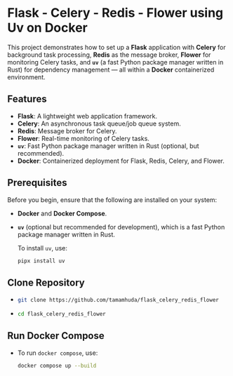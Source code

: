 # Flask - Celery - Redis - Flower using Uv on Docker

This project demonstrates how to set up a **Flask** application with **Celery** for background task processing, **Redis** as the message broker, **Flower** for monitoring Celery tasks, and **`uv`** (a fast Python package manager written in Rust) for dependency management — all within a **Docker** containerized environment.

## Features

- **Flask**: A lightweight web application framework.
- **Celery**: An asynchronous task queue/job queue system.
- **Redis**: Message broker for Celery.
- **Flower**: Real-time monitoring of Celery tasks.
- **`uv`**: Fast Python package manager written in Rust (optional, but recommended).
- **Docker**: Containerized deployment for Flask, Redis, Celery, and Flower.

## Prerequisites

Before you begin, ensure that the following are installed on your system:

- **Docker** and **Docker Compose**.
- **`uv`** (optional but recommended for development), which is a fast Python package manager written in Rust.
  
  To install `uv`, use:

  ```bash
  pipx install uv

## Clone Repository
-
  ```bash
  git clone https://github.com/tamamhuda/flask_celery_redis_flower
-
  ```bash
  cd flask_celery_redis_flower

## Run Docker Compose
-
  To run `docker compose`, use:

  ```bash
  docker compose up --build
